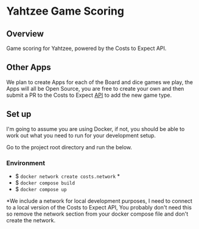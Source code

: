 # Yahtzee Game Scoring

## Overview

Game scoring for Yahtzee, powered by the Costs to Expect API.

## Other Apps

We plan to create Apps for each of the Board and dice games we play, the Apps will all be Open Source, you 
are free to create your own and then submit a PR to the Costs to Expect [API](https://github.com/costs-to-expect/api) 
to add the new game type.

## Set up

I'm going to assume you are using Docker, if not, you should be able to work out what you need to run for your 
development setup.

Go to the project root directory and run the below.

### Environment

* $ `docker network create costs.network` *
* $ `docker compose build`
* $ `docker compose up`

*We include a network for local development purposes, I need to connect to a local version of the Costs to Expect
API, You probably don't need this so remove the network section from your docker compose file and don't create the
network.
